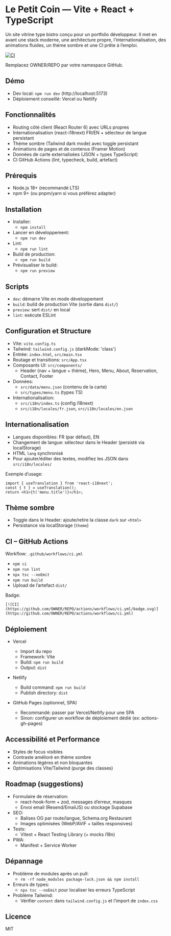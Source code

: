 # Le Petit Coin — Vite + React + TypeScript

Un site vitrine type bistro conçu pour un portfolio développeur. Il met en avant une stack moderne, une architecture propre, l’internationalisation, des animations fluides, un thème sombre et une CI prête à l’emploi.

[![CI](https://github.com/OWNER/REPO/actions/workflows/ci.yml/badge.svg)](https://github.com/OWNER/REPO/actions/workflows/ci.yml)

Remplacez OWNER/REPO par votre namespace GitHub.

## Démo

- Dev local: `npm run dev` (http://localhost:5173)
- Déploiement conseillé: Vercel ou Netlify

## Fonctionnalités

- Routing côté client (React Router 6) avec URLs propres
- Internationalisation (react-i18next) FR/EN + sélecteur de langue persistant
- Thème sombre (Tailwind dark mode) avec toggle persistant
- Animations de pages et de contenus (Framer Motion)
- Données de carte externalisées (JSON + types TypeScript)
- CI GitHub Actions (lint, typecheck, build, artefact)

## Prérequis

- Node.js 18+ (recommandé LTS)
- npm 9+ (ou pnpm/yarn si vous préférez adapter)

## Installation

- Installer:
  - `npm install`
- Lancer en développement:
  - `npm run dev`
- Lint:
  - `npm run lint`
- Build de production:
  - `npm run build`
- Prévisualiser le build:
  - `npm run preview`

## Scripts

- `dev`: démarre Vite en mode développement
- `build`: build de production Vite (sortie dans `dist/`)
- `preview`: sert `dist/` en local
- `lint`: exécute ESLint

## Configuration et Structure

- Vite: `vite.config.ts`
- Tailwind: `tailwind.config.js` (darkMode: 'class')
- Entrée: `index.html`, `src/main.tsx`
- Routage et transitions: `src/App.tsx`
- Composants UI: `src/components/`
  - Header (nav + langue + thème), Hero, Menu, About, Reservation, Contact, Footer
- Données:
  - `src/data/menu.json` (contenu de la carte)
  - `src/types/menu.ts` (types TS)
- Internationalisation:
  - `src/i18n/index.ts` (config i18next)
  - `src/i18n/locales/fr.json`, `src/i18n/locales/en.json`

## Internationalisation

- Langues disponibles: FR (par défaut), EN
- Changement de langue: sélecteur dans le Header (persisté via localStorage)
- HTML `lang` synchronisé
- Pour ajouter/éditer des textes, modifiez les JSON dans `src/i18n/locales/`

Exemple d’usage:
```tsx
import { useTranslation } from 'react-i18next';
const { t } = useTranslation();
return <h1>{t('menu.title')}</h1>;
```

## Thème sombre

- Toggle dans le Header: ajoute/retire la classe `dark` sur `<html>`
- Persistance via localStorage (`theme`)

## CI – GitHub Actions

Workflow: `.github/workflows/ci.yml`
- `npm ci`
- `npm run lint`
- `npx tsc --noEmit`
- `npm run build`
- Upload de l’artefact `dist/`

Badge:
```
[![CI](https://github.com/OWNER/REPO/actions/workflows/ci.yml/badge.svg)](https://github.com/OWNER/REPO/actions/workflows/ci.yml)
```

## Déploiement

- Vercel
  - Import du repo
  - Framework: Vite
  - Build: `npm run build`
  - Output: `dist`

- Netlify
  - Build command: `npm run build`
  - Publish directory: `dist`

- GitHub Pages (optionnel, SPA)
  - Recommandé: passer par Vercel/Netlify pour une SPA
  - Sinon: configurer un workflow de déploiement dédié (ex: actions-gh-pages)

## Accessibilité et Performance

- Styles de focus visibles
- Contraste amélioré en thème sombre
- Animations légères et non bloquantes
- Optimisations Vite/Tailwind (purge des classes)

## Roadmap (suggestions)

- Formulaire de réservation:
  - react-hook-form + zod, messages d’erreur, masques
  - Envoi email (Resend/EmailJS) ou stockage Supabase
- SEO:
  - Balises OG par route/langue, Schema.org Restaurant
  - Images optimisées (WebP/AVIF + tailles responsives)
- Tests:
  - Vitest + React Testing Library (+ mocks i18n)
- PWA:
  - Manifest + Service Worker

## Dépannage

- Problème de modules après un pull:
  - `rm -rf node_modules package-lock.json && npm install`
- Erreurs de types:
  - `npx tsc --noEmit` pour localiser les erreurs TypeScript
- Problème Tailwind:
  - Vérifier `content` dans `tailwind.config.js` et l’import de `index.css`

## Licence

MIT